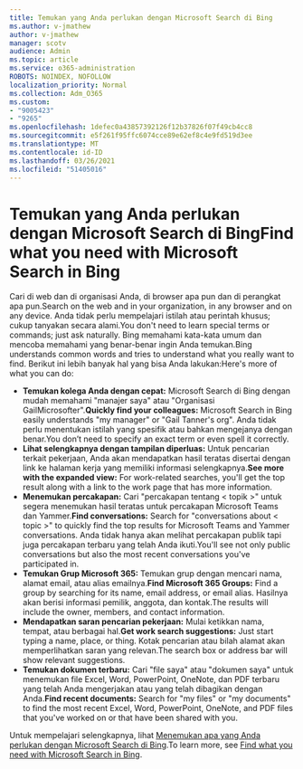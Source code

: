 ```yaml
---
title: Temukan yang Anda perlukan dengan Microsoft Search di Bing
ms.author: v-jmathew
author: v-jmathew
manager: scotv
audience: Admin
ms.topic: article
ms.service: o365-administration
ROBOTS: NOINDEX, NOFOLLOW
localization_priority: Normal
ms.collection: Adm_O365
ms.custom:
- "9005423"
- "9265"
ms.openlocfilehash: 1defec0a43857392126f12b37826f07f49cb4cc8
ms.sourcegitcommit: e5f261f95ffc6074cce89e62ef8c4e9fd519d3ee
ms.translationtype: MT
ms.contentlocale: id-ID
ms.lasthandoff: 03/26/2021
ms.locfileid: "51405016"
---
```

# <a name="find-what-you-need-with-microsoft-search-in-bing"></a><span data-ttu-id="75f10-102">Temukan yang Anda perlukan dengan Microsoft Search di Bing</span><span class="sxs-lookup"><span data-stu-id="75f10-102">Find what you need with Microsoft Search in Bing</span></span>

<span data-ttu-id="75f10-103">Cari di web dan di organisasi Anda, di browser apa pun dan di perangkat apa pun.</span><span class="sxs-lookup"><span data-stu-id="75f10-103">Search on the web and in your organization, in any browser and on any device.</span></span> <span data-ttu-id="75f10-104">Anda tidak perlu mempelajari istilah atau perintah khusus; cukup tanyakan secara alami.</span><span class="sxs-lookup"><span data-stu-id="75f10-104">You don't need to learn special terms or commands; just ask naturally.</span></span> <span data-ttu-id="75f10-105">Bing memahami kata-kata umum dan mencoba memahami yang benar-benar ingin Anda temukan.</span><span class="sxs-lookup"><span data-stu-id="75f10-105">Bing understands common words and tries to understand what you really want to find.</span></span> <span data-ttu-id="75f10-106">Berikut ini lebih banyak hal yang bisa Anda lakukan:</span><span class="sxs-lookup"><span data-stu-id="75f10-106">Here's more of what you can do:</span></span>

- <span data-ttu-id="75f10-107">**Temukan kolega Anda dengan cepat:** Microsoft Search di Bing dengan mudah memahami "manajer saya" atau "Organisasi GailMicrosofter".</span><span class="sxs-lookup"><span data-stu-id="75f10-107">**Quickly find your colleagues:** Microsoft Search in Bing easily understands "my manager" or "Gail Tanner's org".</span></span> <span data-ttu-id="75f10-108">Anda tidak perlu menentukan istilah yang spesifik atau bahkan mengejanya dengan benar.</span><span class="sxs-lookup"><span data-stu-id="75f10-108">You don’t need to specify an exact term or even spell it correctly.</span></span>
- <span data-ttu-id="75f10-109">**Lihat selengkapnya dengan tampilan diperluas:** Untuk pencarian terkait pekerjaan, Anda akan mendapatkan hasil teratas disertai dengan link ke halaman kerja yang memiliki informasi selengkapnya.</span><span class="sxs-lookup"><span data-stu-id="75f10-109">**See more with the expanded view:** For work-related searches, you'll get the top result along with a link to the work page that has more information.</span></span>
- <span data-ttu-id="75f10-110">**Menemukan percakapan:** Cari "percakapan tentang < topik >" untuk segera menemukan hasil teratas untuk percakapan Microsoft Teams dan Yammer.</span><span class="sxs-lookup"><span data-stu-id="75f10-110">**Find conversations:** Search for "conversations about < topic >" to quickly find the top results for Microsoft Teams and Yammer conversations.</span></span> <span data-ttu-id="75f10-111">Anda tidak hanya akan melihat percakapan publik tapi juga percakapan terbaru yang telah Anda ikuti.</span><span class="sxs-lookup"><span data-stu-id="75f10-111">You'll see not only public conversations but also the most recent conversations you've participated in.</span></span>
- <span data-ttu-id="75f10-112">**Temukan Grup Microsoft 365:** Temukan grup dengan mencari nama, alamat email, atau alias emailnya.</span><span class="sxs-lookup"><span data-stu-id="75f10-112">**Find Microsoft 365 Groups:** Find a group by searching for its name, email address, or email alias.</span></span> <span data-ttu-id="75f10-113">Hasilnya akan berisi informasi pemilik, anggota, dan kontak.</span><span class="sxs-lookup"><span data-stu-id="75f10-113">The results will include the owner, members, and contact information.</span></span>
- <span data-ttu-id="75f10-114">**Mendapatkan saran pencarian pekerjaan:** Mulai ketikkan nama, tempat, atau berbagai hal.</span><span class="sxs-lookup"><span data-stu-id="75f10-114">**Get work search suggestions:** Just start typing a name, place, or thing.</span></span> <span data-ttu-id="75f10-115">Kotak pencarian atau bilah alamat akan memperlihatkan saran yang relevan.</span><span class="sxs-lookup"><span data-stu-id="75f10-115">The search box or address bar will show relevant suggestions.</span></span>
- <span data-ttu-id="75f10-116">**Temukan dokumen terbaru:** Cari "file saya" atau "dokumen saya" untuk menemukan file Excel, Word, PowerPoint, OneNote, dan PDF terbaru yang telah Anda mengerjakan atau yang telah dibagikan dengan Anda.</span><span class="sxs-lookup"><span data-stu-id="75f10-116">**Find recent documents:** Search for "my files" or "my documents" to find the most recent Excel, Word, PowerPoint, OneNote, and PDF files that you've worked on or that have been shared with you.</span></span>

<span data-ttu-id="75f10-117">Untuk mempelajari selengkapnya, lihat [Menemukan apa yang Anda perlukan dengan Microsoft Search di Bing](https://go.microsoft.com/fwlink/?linkid=2149027).</span><span class="sxs-lookup"><span data-stu-id="75f10-117">To learn more, see [Find what you need with Microsoft Search in Bing](https://go.microsoft.com/fwlink/?linkid=2149027).</span></span>
